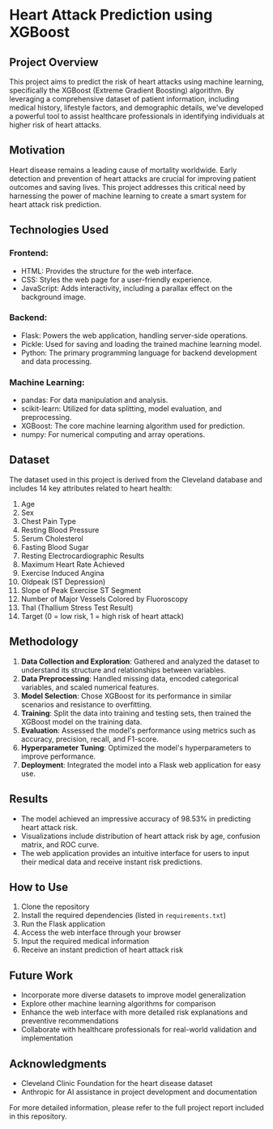 # Heart Attack Prediction using XGBoost

## Project Overview

This project aims to predict the risk of heart attacks using machine learning, specifically the XGBoost (Extreme Gradient Boosting) algorithm. By leveraging a comprehensive dataset of patient information, including medical history, lifestyle factors, and demographic details, we've developed a powerful tool to assist healthcare professionals in identifying individuals at higher risk of heart attacks.

## Motivation

Heart disease remains a leading cause of mortality worldwide. Early detection and prevention of heart attacks are crucial for improving patient outcomes and saving lives. This project addresses this critical need by harnessing the power of machine learning to create a smart system for heart attack risk prediction.

## Technologies Used

### Frontend:
- HTML: Provides the structure for the web interface.
- CSS: Styles the web page for a user-friendly experience.
- JavaScript: Adds interactivity, including a parallax effect on the background image.

### Backend:
- Flask: Powers the web application, handling server-side operations.
- Pickle: Used for saving and loading the trained machine learning model.
- Python: The primary programming language for backend development and data processing.

### Machine Learning:
- pandas: For data manipulation and analysis.
- scikit-learn: Utilized for data splitting, model evaluation, and preprocessing.
- XGBoost: The core machine learning algorithm used for prediction.
- numpy: For numerical computing and array operations.

## Dataset

The dataset used in this project is derived from the Cleveland database and includes 14 key attributes related to heart health:

1. Age
2. Sex
3. Chest Pain Type
4. Resting Blood Pressure
5. Serum Cholesterol
6. Fasting Blood Sugar
7. Resting Electrocardiographic Results
8. Maximum Heart Rate Achieved
9. Exercise Induced Angina
10. Oldpeak (ST Depression)
11. Slope of Peak Exercise ST Segment
12. Number of Major Vessels Colored by Fluoroscopy
13. Thal (Thallium Stress Test Result)
14. Target (0 = low risk, 1 = high risk of heart attack)

## Methodology

1. **Data Collection and Exploration**: Gathered and analyzed the dataset to understand its structure and relationships between variables.
2. **Data Preprocessing**: Handled missing data, encoded categorical variables, and scaled numerical features.
3. **Model Selection**: Chose XGBoost for its performance in similar scenarios and resistance to overfitting.
4. **Training**: Split the data into training and testing sets, then trained the XGBoost model on the training data.
5. **Evaluation**: Assessed the model's performance using metrics such as accuracy, precision, recall, and F1-score.
6. **Hyperparameter Tuning**: Optimized the model's hyperparameters to improve performance.
7. **Deployment**: Integrated the model into a Flask web application for easy use.

## Results

- The model achieved an impressive accuracy of 98.53% in predicting heart attack risk.
- Visualizations include distribution of heart attack risk by age, confusion matrix, and ROC curve.
- The web application provides an intuitive interface for users to input their medical data and receive instant risk predictions.

## How to Use

1. Clone the repository
2. Install the required dependencies (listed in `requirements.txt`)
3. Run the Flask application
4. Access the web interface through your browser
5. Input the required medical information
6. Receive an instant prediction of heart attack risk

## Future Work

- Incorporate more diverse datasets to improve model generalization
- Explore other machine learning algorithms for comparison
- Enhance the web interface with more detailed risk explanations and preventive recommendations
- Collaborate with healthcare professionals for real-world validation and implementation

## Acknowledgments

- Cleveland Clinic Foundation for the heart disease dataset
- Anthropic for AI assistance in project development and documentation

For more detailed information, please refer to the full project report included in this repository.
